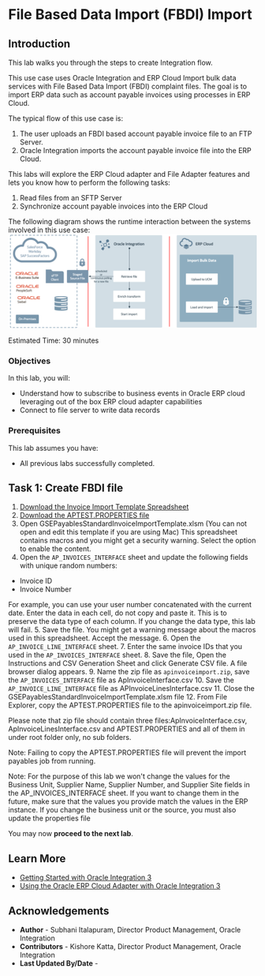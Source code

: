# File Based Data Import (FBDI) Import

## Introduction

This lab walks you through the steps to create Integration flow.

This use case uses Oracle Integration and ERP Cloud Import bulk data services with File Based Data Import (FBDI) complaint files.
The goal is to import ERP data such as account payable invoices using processes in ERP Cloud.

The typical flow of this use case is:

1. The user uploads an FBDI based account payable invoice file to an FTP Server.
2. Oracle Integration imports the account payable invoice file into the ERP Cloud.

This labs will explore the ERP Cloud adapter and File Adapter features and lets you know how to perform the following tasks:
 1. Read files from an SFTP Server
 2. Synchronize account payable invoices into the ERP Cloud

  The following diagram shows the runtime interaction between the systems involved in this use case:
  ![FBDIImport](images/bulk-import-simple.png)

Estimated Time: 30 minutes

### Objectives

In this lab, you will:

* Understand how to subscribe to business events in Oracle ERP cloud leveraging out of the box ERP cloud
  adapter capabilities
* Connect to file server to write data records

### Prerequisites

This lab assumes you have:

* All previous labs successfully completed.


## Task 1: Create FBDI file

1. [Download the Invoice Import Template Spreadsheet](files/GSEPayablesStandardInvoiceImportTemplate.xlsm)
2. [Download the APTEST.PROPERTIES file](files/APTEST.PROPERTIES)
3. Open GSEPayablesStandardInvoiceImportTemplate.xlsm (You can not open and edit this template if you are using Mac)
    This spreadsheet contains macros and you might get a security warning. Select the option to enable the content.
4. Open the ```AP_INVOICES_INTERFACE``` sheet and update the following fields with unique random numbers:
* Invoice ID
* Invoice Number

For example, you can use your user number concatenated with the current date.
Enter the data in each cell, do not copy and paste it. This is to preserve the data type of each column. If you change the data type, this lab will fail.
5. Save the file.
You might get a warning message about the macros used in this spreadsheet. Accept the message.
6. Open the ```AP_INVOICE_LINE_INTERFACE``` sheet.
7. Enter the same invoice IDs that you used in the ```AP_INVOICES_INTERFACE``` sheet.
8. Save the file, Open the Instructions and CSV Generation Sheet and click Generate CSV file.
A file browser dialog appears.
9. Name the zip file as ```apinvoiceimport.zip```, save the ```AP_INVOICES_INTERFACE``` file as ApInvoiceInterface.csv
10. Save the ```AP_INVOICE_LINE_INTERFACE``` file as APInvoiceLinesInterface.csv
11. Close the GSEPayablesStandardInvoiceImportTemplate.xlsm file
12. From File Explorer, copy the APTEST.PROPERTIES file to the apinvoiceimport.zip file.

Please note that zip file should contain three files:ApInvoiceInterface.csv, ApInvoiceLinesInterface.csv and APTEST.PROPERTIES and all of them in under root folder only, no sub folders.

Note: Failing to copy the APTEST.PROPERTIES file will prevent the import payables job from running.

Note: For the purpose of this lab we won't change the values for the Business Unit, Supplier Name, Supplier Number, and Supplier Site fields in the AP_INVOICES_INTERFACE sheet. If you want to change them in the future, make sure that the values you provide match the values in the ERP instance. If you change the business unit or the source, you must also update the properties file

You may now **proceed to the next lab**.

## Learn More

* [Getting Started with Oracle Integration 3](https://docs.oracle.com/en/cloud/paas/integration-cloud)
* [Using the Oracle ERP Cloud Adapter with Oracle Integration 3](https://docs.oracle.com/en/cloud/paas/integration-cloud/erp-adapter)

## Acknowledgements

* **Author** - Subhani Italapuram, Director Product Management, Oracle Integration
* **Contributors** - Kishore Katta, Director Product Management, Oracle Integration
* **Last Updated By/Date** -
